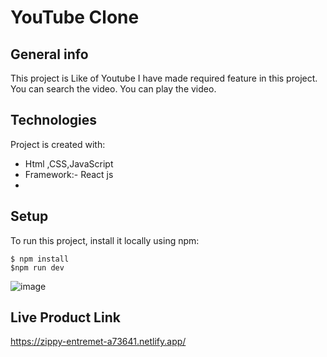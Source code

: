 # YouTube Clone

## General info
This project is Like of Youtube I have made required feature in this project.
You can search the video.
You can play the video.
	
## Technologies
Project is created with:
* Html ,CSS,JavaScript
* Framework:- React js
*
	
## Setup
To run this project, install it locally using npm:

```
$ npm install
$npm run dev
```

![image](https://github.com/CodingXpro/YouTube_Clone/assets/98632075/be457d7d-92c4-4f01-a005-07d26e32cc68)

## Live Product Link
   https://zippy-entremet-a73641.netlify.app/
